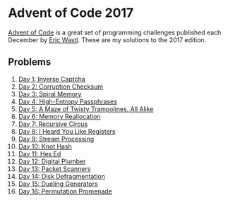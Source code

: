 Advent of Code 2017
===================
[Advent of Code](https://adventofcode.com/) is a great set of programming challenges published each December by [Eric Wastl](http://was.tl/).  These are my solutions to the 2017 edition.

Problems
--------
1.  [Day 1: Inverse Captcha](/day-01/DayOne/)
2.  [Day 2: Corruption Checksum](/day-02/DayTwo/)
3.  [Day 3: Spiral Memory](/day-03/Day3/)
4.  [Day 4: High-Entropy Passphrases](/day-04/Day4/)
5.  [Day 5: A Maze of Twisty Trampolines, All Alike](/day-05/Day5/)
6.  [Day 6: Memory Reallocation](/day-06/Day6/)
7.  [Day 7: Recursive Circus](/day-07/Day7/)
8.  [Day 8: I Heard You Like Registers](/day-08/Day8/)
9.  [Day 9: Stream Processing](/day-09/Day9/)
10.  [Day 10: Knot Hash](/day-10/Day10/)
11.  [Day 11: Hex Ed](/day-11/Day11/)
12.  [Day 12: Digital Plumber](/day-12/Day12/)
13.  [Day 13: Packet Scanners](/day-13/Day13/)
14.  [Day 14: Disk Defragmentation](/day-14/Day14/)
15.  [Day 15: Dueling Generators](/day-15/Day15/)
15.  [Day 16: Permutation Promenade](/day-16/Day16/)